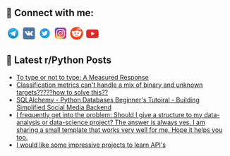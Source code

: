 ## 🔎 Connect with me:
[<img src="https://github.com/bullbesh/bullbesh/blob/main/images/Telegram.png" width="32" height="32" />](https://t.me/bullbesh)
[<img src="https://github.com/bullbesh/bullbesh/blob/main/images/VK.png" width="32" height="32" />](https://vk.com/bullbesh)
[<img src="https://github.com/bullbesh/bullbesh/blob/main/images/Twitter.png" width="32" height="32" />](https://twitter.com/bullbesh1)
[<img src="https://github.com/bullbesh/bullbesh/blob/main/images/Instagram.png" width="32" height="32" />](https://www.instagram.com/bullbesh)
[<img src="https://github.com/bullbesh/bullbesh/blob/main/images/Reddit.png" width="32" height="32" />](https://www.reddit.com/user/bullbesh)
[<img src="https://github.com/bullbesh/bullbesh/blob/main/images/YouTube.png" width="32" height="32" />](https://www.youtube.com/channel/UCtfjRs6uzgq5mfm8S06WTcg)

## 📕 Latest r/Python Posts
<!-- BLOG-POST-LIST:START -->
- [To type or not to type: A Measured Response](https://www.reddit.com/r/Python/comments/zwbtmm/to_type_or_not_to_type_a_measured_response/)
- [Classification metrics can&#39;t handle a mix of binary and unknown targets?????how to solve this??](https://www.reddit.com/r/Python/comments/zw9xo3/classification_metrics_cant_handle_a_mix_of/)
- [SQLAlchemy - Python Databases Beginner&#39;s Tutoiral - Building Simplified Social Media Backend](https://www.reddit.com/r/Python/comments/zw8wn5/sqlalchemy_python_databases_beginners_tutoiral/)
- [I frequently get into the problem: Should I give a structure to my data-analysis or data-science project? The answer is always yes. I am sharing a small template that works very well for me. Hope it helps you too.](https://www.reddit.com/r/Python/comments/zw8sh7/i_frequently_get_into_the_problem_should_i_give_a/)
- [I would like some impressive projects to learn API&#39;s](https://www.reddit.com/r/Python/comments/zw75nk/i_would_like_some_impressive_projects_to_learn/)
<!-- BLOG-POST-LIST:END -->
